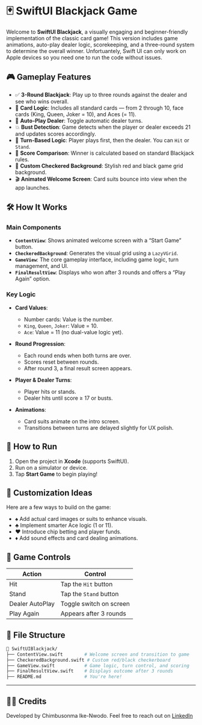 # 🃏 SwiftUI Blackjack Game

Welcome to **SwiftUI Blackjack**, a visually engaging and beginner-friendly implementation of the classic card game! This version includes game animations, auto-play dealer logic, scorekeeping, and a three-round system to determine the overall winner. Unfortuantely, Swift UI can only work on Apple devices so you need one to run the code without issues.

## 🎮 Gameplay Features

* ✅ **3-Round Blackjack**: Play up to three rounds against the dealer and see who wins overall.
* 🎴 **Card Logic**: Includes all standard cards — from 2 through 10, face cards (King, Queen, Joker = 10), and Aces (= 11).
* 🔄 **Auto-Play Dealer**: Toggle automatic dealer turns.
* 💥 **Bust Detection**: Game detects when the player or dealer exceeds 21 and updates scores accordingly.
* 🧠 **Turn-Based Logic**: Player plays first, then the dealer. You can `Hit` or `Stand`.
* 🧮 **Score Comparison**: Winner is calculated based on standard Blackjack rules.
* 🎨 **Custom Checkered Background**: Stylish red and black game grid background.
* 🎬 **Animated Welcome Screen**: Card suits bounce into view when the app launches.

## 🛠 How It Works

### Main Components

* **`ContentView`**: Shows animated welcome screen with a “Start Game” button.
* **`CheckeredBackground`**: Generates the visual grid using a `LazyVGrid`.
* **`GameView`**: The core gameplay interface, including game logic, turn management, and UI.
* **`FinalResultView`**: Displays who won after 3 rounds and offers a “Play Again” option.

### Key Logic

* **Card Values**:

  * Number cards: Value is the number.
  * `King`, `Queen`, `Joker`: Value = 10.
  * `Ace`: Value = 11 (no dual-value logic yet).
* **Round Progression**:

  * Each round ends when both turns are over.
  * Scores reset between rounds.
  * After round 3, a final result screen appears.
* **Player & Dealer Turns**:

  * Player hits or stands.
  * Dealer hits until score ≥ 17 or busts.
* **Animations**:

  * Card suits animate on the intro screen.
  * Transitions between turns are delayed slightly for UX polish.

## 🧪 How to Run

1. Open the project in **Xcode** (supports SwiftUI).
2. Run on a simulator or device.
3. Tap **Start Game** to begin playing!

## 📝 Customization Ideas

Here are a few ways to build on the game:

* ♠️ Add actual card images or suits to enhance visuals.
* ♣️ Implement smarter Ace logic (1 or 11).
* ♥️ Introduce chip betting and player funds.
* ♦️ Add sound effects and card dealing animations.

## 🔄 Game Controls

| Action          | Control                 |
| --------------- | ----------------------- |
| Hit             | Tap the `Hit` button    |
| Stand           | Tap the `Stand` button  |
| Dealer AutoPlay | Toggle switch on screen |
| Play Again      | Appears after 3 rounds  |

## 📂 File Structure

```bash
📁 SwiftUIBlackjack/
├── ContentView.swift        # Welcome screen and transition to game
├── CheckeredBackground.swift # Custom red/black checkerboard
├── GameView.swift           # Game logic, turn control, and scoring
├── FinalResultView.swift    # Displays outcome after 3 rounds
├── README.md                # You're here!
```

---

## 👨‍💻 Credits

Developed by Chimbusonma Ike-Nwodo. Feel free to reach out on [LinkedIn](https://www.linkedin.com/in/chimbusonma-ike-nwodo/)
